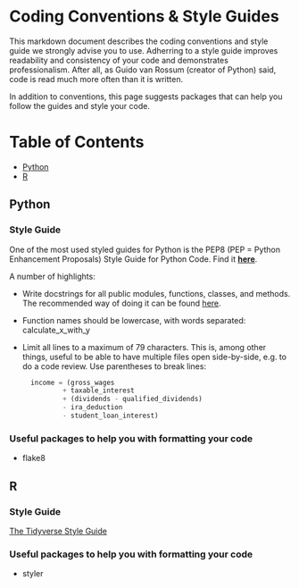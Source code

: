 # Coding Conventions & Style Guides
This markdown document describes the coding conventions and style guide we strongly advise you to use. Adherring to a style guide improves readability and consistency of your code and demonstrates professionalism. After all, as Guido van Rossum (creator of Python) said, code is read much more often than it is written. 

In addition to conventions, this page suggests packages that can help you follow the guides and style your code.

# Table of Contents
- [Python](#Python)
- [R](#R)


## Python
### Style Guide
One of the most used styled guides for Python is the PEP8 (PEP = Python Enhancement Proposals) Style Guide for Python Code. Find it **[here](https://www.python.org/dev/peps/pep-0008/)**. 

A number of highlights:

- Write docstrings for all public modules, functions, classes, and methods. The recommended way of doing it can be found [here](https://www.python.org/dev/peps/pep-0257/).
- Function names should be lowercase, with words separated: calculate_x_with_y
- Limit all lines to a maximum of 79 characters. This is, among other things, useful to be able to have multiple files open side-by-side, e.g. to do a code review. Use parentheses to break lines:

  ```python
    income = (gross_wages
            + taxable_interest
            + (dividends - qualified_dividends)
            - ira_deduction
            - student_loan_interest)
  ```
### Useful packages to help you with formatting your code
- flake8

## R
### Style Guide
[The Tidyverse Style Guide](https://style.tidyverse.org/)

### Useful packages to help you with formatting your code
- styler
